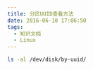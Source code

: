 ```yaml
---
title: 分区UUID查看方法
date: 2016-06-10 17:06:50
tags:
  - 知识文档
  - Linux
---
```

``` bash
ls -al /dev/disk/by-uuid/
```
